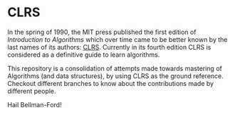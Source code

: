 # CLRS

In the spring of 1990, the MIT press published the first edition of *Introduction to Algorithms* which over time came to be better known by the last names of its authors: [CLRS](https://en.wikipedia.org/wiki/Introduction_to_Algorithms). Currently in its fourth edition CLRS is considered as a definitive guide to learn algorithms.

This repository is a consolidation of attempts made towards mastering of Algorithms (and data structures), by using CLRS as the ground reference. Checkout different branches to know about the contributions made by different people. 

Hail Bellman-Ford!

